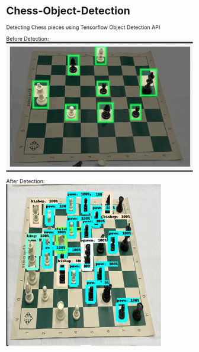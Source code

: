 # Chess-Object-Detection

Detecting Chess pieces using Tensorflow Object Detection API

Before Detection:
![Chess-obj-det](https://github.com/khanma1962/Chess_obj_det/blob/main/chess_pic.png)


After Detection:
![Chess-obj-det2](https://github.com/khanma1962/Chess_obj_det/blob/main/chess_pic2.png)